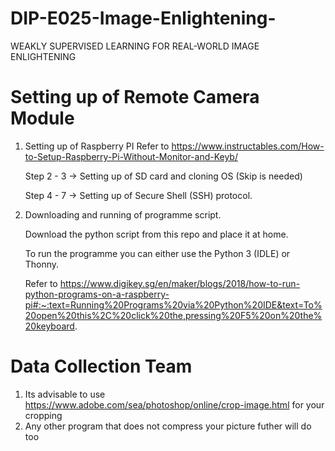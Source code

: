 # DIP-E025-Image-Enlightening-
WEAKLY SUPERVISED LEARNING FOR REAL-WORLD IMAGE ENLIGHTENING 

# Setting up of Remote Camera Module
1.   Setting up of Raspberry PI
Refer to https://www.instructables.com/How-to-Setup-Raspberry-Pi-Without-Monitor-and-Keyb/

     Step 2 - 3 -> Setting up of SD card and cloning OS (Skip is needed)
     
     Step 4 - 7 -> Setting up of Secure Shell (SSH) protocol.

2. Downloading and running of programme script. 
    
     Download the python script from this repo and place it at home.
     
     To run the programme you can either use the Python 3 (IDLE) or Thonny. 
     
     Refer to https://www.digikey.sg/en/maker/blogs/2018/how-to-run-python-programs-on-a-raspberry-pi#:~:text=Running%20Programs%20via%20Python%20IDE&text=To%20open%20this%2C%20click%20the,pressing%20F5%20on%20the%20keyboard. 
     
 # Data Collection Team
 
 1. Its advisable to use https://www.adobe.com/sea/photoshop/online/crop-image.html for your cropping 
 2.  Any other program that does not compress your picture futher will do too
    
     
     
  
